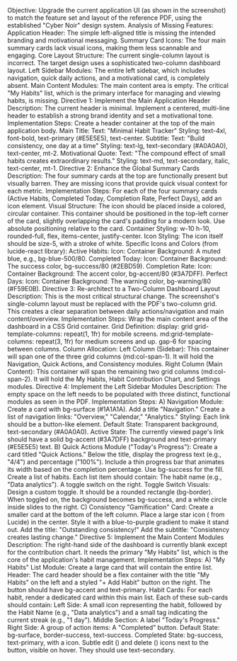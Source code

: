 Objective: Upgrade the current application UI (as shown in the screenshot) to match the feature set and layout of the reference PDF, using the established "Cyber Noir" design system.
Analysis of Missing Features:
Application Header: The simple left-aligned title is missing the intended branding and motivational messaging.
Summary Card Icons: The four main summary cards lack visual icons, making them less scannable and engaging.
Core Layout Structure: The current single-column layout is incorrect. The target design uses a sophisticated two-column dashboard layout.
Left Sidebar Modules: The entire left sidebar, which includes navigation, quick daily actions, and a motivational card, is completely absent.
Main Content Modules: The main content area is empty. The critical "My Habits" list, which is the primary interface for managing and viewing habits, is missing.
Directive 1: Implement the Main Application Header
Description: The current header is minimal. Implement a centered, multi-line header to establish a strong brand identity and set a motivational tone.
Implementation Steps:
Create a header container at the top of the main application body.
Main Title:
Text: "Minimal Habit Tracker"
Styling: text-4xl, font-bold, text-primary (#E5E5E5), text-center.
Subtitle:
Text: "Build consistency, one day at a time"
Styling: text-lg, text-secondary (#A0A0A0), text-center, mt-2.
Motivational Quote:
Text: "The compound effect of small habits creates extraordinary results."
Styling: text-md, text-secondary, italic, text-center, mt-1.
Directive 2: Enhance the Global Summary Cards
Description: The four summary cards at the top are functionally present but visually barren. They are missing icons that provide quick visual context for each metric.
Implementation Steps:
For each of the four summary cards (Active Habits, Completed Today, Completion Rate, Perfect Days), add an icon element.
Visual Structure:
The icon should be placed inside a colored, circular container.
This container should be positioned in the top-left corner of the card, slightly overlapping the card's padding for a modern look. Use absolute positioning relative to the card.
Container Styling: w-10 h-10, rounded-full, flex, items-center, justify-center.
Icon Styling: The icon itself should be size-5, with a stroke of white.
Specific Icons and Colors (from lucide-react library):
Active Habits:
Icon: <Activity />
Container Background: A muted blue, e.g., bg-blue-500/80.
Completed Today:
Icon: <CheckCircle2 />
Container Background: The success color, bg-success/80 (#2EBD59).
Completion Rate:
Icon: <TrendingUp />
Container Background: The accent color, bg-accent/80 (#3A7DFF).
Perfect Days:
Icon: <Award />
Container Background: The warning color, bg-warning/80 (#F59E0B).
Directive 3: Re-architect to a Two-Column Dashboard Layout
Description: This is the most critical structural change. The screenshot's single-column layout must be replaced with the PDF's two-column grid. This creates a clear separation between daily actions/navigation and main content/overview.
Implementation Steps:
Wrap the main content area of the dashboard in a CSS Grid container.
Grid Definition:
display: grid
grid-template-columns: repeat(1, 1fr) for mobile screens.
md:grid-template-columns: repeat(3, 1fr) for medium screens and up.
gap-6 for spacing between columns.
Column Allocation:
Left Column (Sidebar): This container will span one of the three grid columns (md:col-span-1). It will hold the Navigation, Quick Actions, and Consistency modules.
Right Column (Main Content): This container will span the remaining two grid columns (md:col-span-2). It will hold the My Habits, Habit Contribution Chart, and Settings modules.
Directive 4: Implement the Left Sidebar Modules
Description: The empty space on the left needs to be populated with three distinct, functional modules as seen in the PDF.
Implementation Steps:
A) Navigation Module:
Create a card with bg-surface (#1A1A1A).
Add a title "Navigation."
Create a list of navigation links: "Overview," "Calendar," "Analytics."
Styling: Each link should be a button-like element.
Default State: Transparent background, text-secondary (#A0A0A0).
Active State: The currently viewed page's link should have a solid bg-accent (#3A7DFF) background and text-primary (#E5E5E5) text.
B) Quick Actions Module ("Today's Progress"):
Create a card titled "Quick Actions."
Below the title, display the progress text (e.g., "4/4") and percentage ("100%").
Include a thin progress bar that animates its width based on the completion percentage. Use bg-success for the fill.
Create a list of habits. Each list item should contain:
The habit name (e.g., "Data analytics").
A toggle switch on the right.
Toggle Switch Visuals: Design a custom toggle. It should be a rounded rectangle (bg-border). When toggled on, the background becomes bg-success, and a white circle inside slides to the right.
C) Consistency "Gamification" Card:
Create a smaller card at the bottom of the left column.
Place a large star icon (<Star /> from Lucide) in the center. Style it with a blue-to-purple gradient to make it stand out.
Add the title: "Outstanding consistency!"
Add the subtitle: "Consistency creates lasting change."
Directive 5: Implement the Main Content Modules
Description: The right-hand side of the dashboard is currently blank except for the contribution chart. It needs the primary "My Habits" list, which is the core of the application's habit management.
Implementation Steps:
A) "My Habits" List Module:
Create a large card that will contain the entire list.
Header: The card header should be a flex container with the title "My Habits" on the left and a styled "+ Add Habit" button on the right. The button should have bg-accent and text-primary.
Habit Cards: For each habit, render a dedicated card within this main list. Each of these sub-cards should contain:
Left Side: A small icon representing the habit, followed by the Habit Name (e.g., "Data analytics") and a small tag indicating the current streak (e.g., "1 day").
Middle Section: A label "Today's Progress."
Right Side: A group of action items:
A "Completed" button.
Default State: bg-surface, border-success, text-success.
Completed State: bg-success, text-primary, with a <Check /> icon.
Subtle edit (<Pencil />) and delete (<Trash2 />) icons next to the button, visible on hover. They should use text-secondary.
